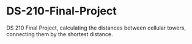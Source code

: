 # DS-210-Final-Project
DS 210 Final Project, calculating the distances between cellular towers, connecting them by the shortest distance.
